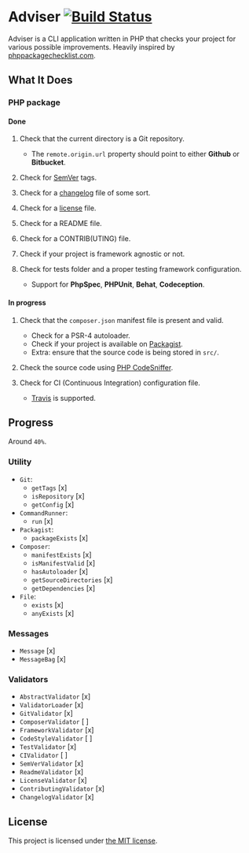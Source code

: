 # Adviser [![Build Status](https://travis-ci.org/bound1ess/adviser.svg?branch=master)](https://travis-ci.org/bound1ess/adviser)

Adviser is a CLI application written in PHP that checks your project for various possible improvements. Heavily inspired by [phppackagechecklist.com](http://phppackagechecklist.com).

## What It Does

### PHP package

#### Done

1. Check that the current directory is a Git repository.
    - The `remote.origin.url` property should point to either **Github** or **Bitbucket**.

2. Check for [SemVer](http://semver.org) tags.

3. Check for a [changelog](http://keepachangelog.com) file of some sort.

4. Check for a [license](http://choosealicense.com) file.

5. Check for a README file.

6. Check for a CONTRIB(UTING) file.

7. Check if your project is framework agnostic or not.

8. Check for tests folder and a proper testing framework configuration.
    - Support for **PhpSpec**, **PHPUnit**, **Behat**, **Codeception**.

#### In progress

1. Check that the `composer.json` manifest file is present and valid.
    - Check for a PSR-4 autoloader.
    - Check if your project is available on [Packagist](https://packagist.org).
    - Extra: ensure that the source code is being stored in `src/`.

3. Check the source code using [PHP CodeSniffer](https://github.com/squizlabs/PHP_CodeSniffer).

5. Check for CI (Continuous Integration) configuration file.
    - [Travis](https://travis-ci.org) is supported.

## Progress

Around `40%`.

### Utility

- `Git`:
    - `getTags` [x]
    - `isRepository` [x]
    - `getConfig` [x]
- `CommandRunner`:
    - `run` [x]
- `Packagist`:
    - `packageExists` [x]
- `Composer`:
    - `manifestExists` [x]
    - `isManifestValid` [x]
    - `hasAutoloader` [x]
    - `getSourceDirectories` [x]
    - `getDependencies` [x]
- `File`:
    - `exists` [x]
    - `anyExists` [x]

### Messages

- `Message` [x]
- `MessageBag` [x]

### Validators

- `AbstractValidator` [x]
- `ValidatorLoader` [x]
- `GitValidator` [x]
- `ComposerValidator` [ ]
- `FrameworkValidator` [x]
- `CodeStyleValidator` [ ]
- `TestValidator` [x]
- `CIValidator` [ ]
- `SemVerValidator` [x]
- `ReadmeValidator` [x]
- `LicenseValidator` [x]
- `ContributingValidator` [x]
- `ChangelogValidator` [x]

## License

This project is licensed under [the MIT license](https://github.com/bound1ess/adviser/blob/master/LICENSE).

